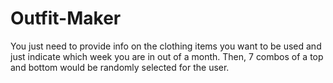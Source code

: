 # Outfit-Maker
You just need to provide info on the clothing items you want to be used and just indicate which week you are in out of a month. Then, 7 combos of a top and bottom would be randomly selected for the user.  
